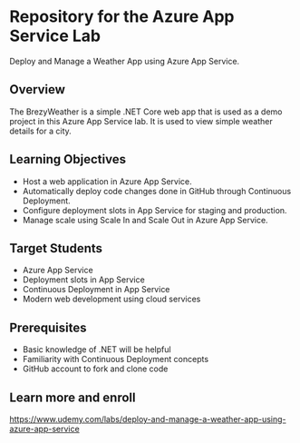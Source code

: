 # Repository for the Azure App Service Lab
 
Deploy and Manage a Weather App using Azure App Service.

## Overview
The BrezyWeather is a simple .NET Core web app that is used as a demo project in this Azure App Service lab. It is used to view simple weather details for a city. 

## Learning Objectives
- Host a web application in Azure App Service. 
- Automatically deploy code changes done in GitHub through Continuous Deployment. 
- Configure deployment slots in App Service for staging and production.
- Manage scale using Scale In and Scale Out in Azure App Service. 

## Target Students
- Azure App Service
- Deployment slots in App Service
- Continuous Deployment in App Service
- Modern web development using cloud services 

## Prerequisites
- Basic knowledge of .NET will be helpful
- Familiarity with Continuous Deployment concepts
- GitHub account to fork and clone code

## Learn more and enroll
https://www.udemy.com/labs/deploy-and-manage-a-weather-app-using-azure-app-service
